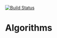 [![Build Status](https://travis-ci.com/freezing/algorithms.svg?branch=master)](https://travis-ci.com/freezing/algorithms)

# Algorithms
